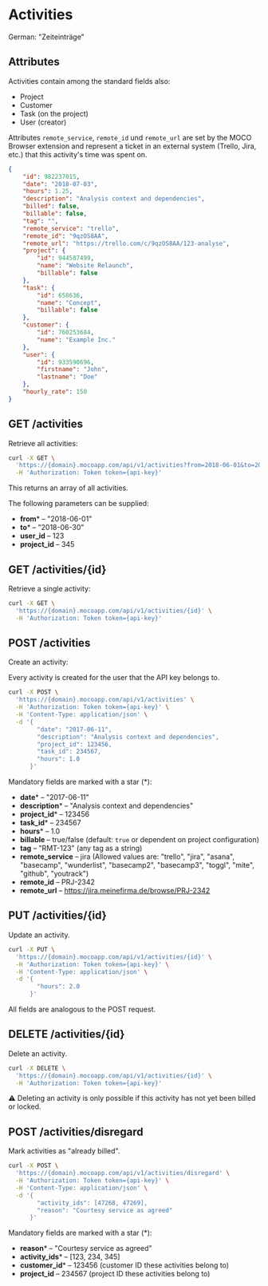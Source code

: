 # Activities
German: "Zeiteinträge"

## Attributes

Activities contain among the standard fields also:
* Project
* Customer
* Task (on the project)
* User (creator)

Attributes `remote_service`, `remote_id` und `remote_url` are set by the MOCO Browser extension and represent a ticket in an external system (Trello, Jira, etc.) that this activity's time was spent on.

```json
{
    "id": 982237015,
    "date": "2018-07-03",
    "hours": 1.25,
    "description": "Analysis context and dependencies",
    "billed": false,
    "billable": false,
    "tag": "",
    "remote_service": "trello",
    "remote_id": "9qzOS8AA",
    "remote_url": "https://trello.com/c/9qzOS8AA/123-analyse",
    "project": {
        "id": 944587499,
        "name": "Website Relaunch",
        "billable": false
    },
    "task": {
        "id": 658636,
        "name": "Concept",
        "billable": false
    },
    "customer": {
        "id": 760253684,
        "name": "Example Inc."
    },
    "user": {
        "id": 933590696,
        "firstname": "John",
        "lastname": "Doe"
    },
    "hourly_rate": 150
}
```

## GET /activities

Retrieve all activities:

```bash
curl -X GET \
  'https://{domain}.mocoapp.com/api/v1/activities?from=2018-06-01&to=2018-06-30&project_id=4242' \
  -H 'Authorization: Token token={api-key}'
```

This returns an array of all activities.

The following parameters can be supplied:

* **from*** – "2018-06-01"
* **to*** – "2018-06-30"
* **user_id** – 123
* **project_id** – 345

## GET /activities/{id}

Retrieve a single activity:

```bash
curl -X GET \
  'https://{domain}.mocoapp.com/api/v1/activities/{id}' \
  -H 'Authorization: Token token={api-key}'
```

## POST /activities

Create an activity:

Every activity is created for the user that the API key belongs to.

```bash
curl -X POST \
  'https://{domain}.mocoapp.com/api/v1/activities' \
  -H 'Authorization: Token token={api-key}' \
  -H 'Content-Type: application/json' \
  -d '{
        "date": "2017-06-11",
        "description": "Analysis context and dependencies",
        "project_id": 123456,
        "task_id": 234567,
        "hours": 1.0
      }'
```

Mandatory fields are marked with a star (*):

* **date*** – "2017-06-11"
* **description*** – "Analysis context and dependencies"
* **project_id*** – 123456
* **task_id*** – 234567
* **hours*** – 1.0
* **billable** – true/false (default: `true` or dependent on project configuration)
* **tag** – "RMT-123" (any tag as a string)
* **remote_service** – jira (Allowed values are: "trello", "jira", "asana", "basecamp", "wunderlist", "basecamp2", "basecamp3", "toggl", "mite", "github", "youtrack")
* **remote_id** – PRJ-2342
* **remote_url** – https://jira.meinefirma.de/browse/PRJ-2342

## PUT /activities/{id}

Update an activity.

```bash
curl -X PUT \
  'https://{domain}.mocoapp.com/api/v1/activities/{id}' \
  -H 'Authorization: Token token={api-key}' \
  -H 'Content-Type: application/json' \
  -d '{
        "hours": 2.0
      }'
```

All fields are analogous to the POST request.

## DELETE /activities/{id}

Delete an activity.

```bash
curl -X DELETE \
  'https://{domain}.mocoapp.com/api/v1/activities/{id}' \
  -H 'Authorization: Token token={api-key}'
```

⚠ Deleting an activity is only possible if this activity has not yet been billed or locked.

## POST /activities/disregard

Mark activities as "already billed".

```bash
curl -X POST \
  'https://{domain}.mocoapp.com/api/v1/activities/disregard' \
  -H 'Authorization: Token token={api-key}' \
  -H 'Content-Type: application/json' \
  -d '{
        "activity_ids": [47268, 47269],
        "reason": "Courtesy service as agreed"
      }'
```

Mandatory fields are marked with a star (*):

* **reason*** – "Courtesy service as agreed"
* **activity_ids*** – [123, 234, 345]
* **customer_id*** – 123456 (customer ID these activities belong to)
* **project_id** – 234567 (project ID these activities belong to)
